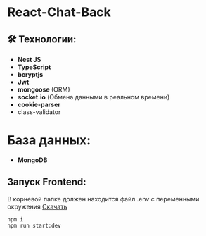 # React-Chat-Back

## 🛠 Технологии:
- **Nest JS**
- **TypeScript**
- **bcryptjs**
- **Jwt**
- **mongoose** (ORM)
- **socket.io** (Обмена данными в реальном времени)
- **cookie-parser**
- class-validator

# База данных:
- **MongoDB**

## Запуск Frontend:
В корневой папке должен находится файл .env с переменными
окружения [Скачать](https://drive.google.com/file/d/1K1BHnAMVjUO1MVkHa586mUeOIlvaGGfj/view?usp=sharing)

 ```shell
npm i
npm run start:dev
```
